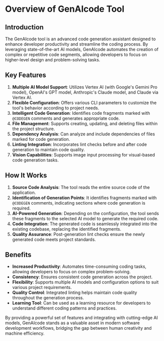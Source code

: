 # Overview of GenAIcode Tool

## Introduction

The GenAIcode tool is an advanced code generation assistant designed to enhance developer productivity and streamline the coding process. By leveraging state-of-the-art AI models, GenAIcode automates the creation of complex or repetitive code segments, allowing developers to focus on higher-level design and problem-solving tasks.

## Key Features

1. **Multiple AI Model Support**: Utilizes Vertex AI (with Google's Gemini Pro model), OpenAI's GPT model, Anthropic's Claude model, and Claude via Vertex AI.
2. **Flexible Configuration**: Offers various CLI parameters to customize the tool's behavior according to project needs.
3. **Intelligent Code Generation**: Identifies code fragments marked with `@CODEGEN` comments and generates appropriate code.
4. **File Management**: Supports creating, updating, and deleting files within the project structure.
5. **Dependency Analysis**: Can analyze and include dependencies of files marked for code generation.
6. **Linting Integration**: Incorporates lint checks before and after code generation to maintain code quality.
7. **Vision Capabilities**: Supports image input processing for visual-based code generation tasks.

## How It Works

1. **Source Code Analysis**: The tool reads the entire source code of the application.
2. **Identification of Generation Points**: It identifies fragments marked with `@CODEGEN` comments, indicating sections where code generation is required.
3. **AI-Powered Generation**: Depending on the configuration, the tool sends these fragments to the selected AI model to generate the required code.
4. **Code Integration**: The generated code is seamlessly integrated into the existing codebase, replacing the identified fragments.
5. **Quality Assurance**: Post-generation lint checks ensure the newly generated code meets project standards.

## Benefits

- **Increased Productivity**: Automates time-consuming coding tasks, allowing developers to focus on complex problem-solving.
- **Consistency**: Ensures consistent code generation across the project.
- **Flexibility**: Supports multiple AI models and configuration options to suit various project requirements.
- **Quality Control**: Integrated linting helps maintain code quality throughout the generation process.
- **Learning Tool**: Can be used as a learning resource for developers to understand different coding patterns and practices.

By providing a powerful set of features and integrating with cutting-edge AI models, GenAIcode stands as a valuable asset in modern software development workflows, bridging the gap between human creativity and machine efficiency.
